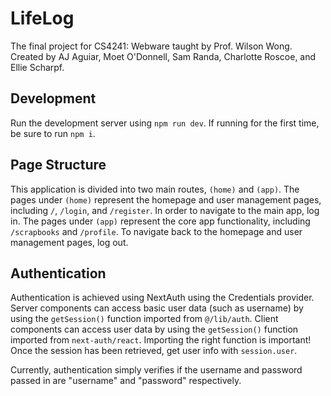 # LifeLog

The final project for CS4241: Webware taught by Prof. Wilson Wong. Created by AJ Aguiar, Moet O'Donnell, Sam Randa, Charlotte Roscoe, and Ellie Scharpf.

## Development

Run the development server using `npm run dev`. If running for the first time, be sure to run `npm i`.

## Page Structure

This application is divided into two main routes, `(home)` and `(app)`. The pages under `(home)` represent the homepage and user management pages, including `/`, `/login`, and `/register`. In order to navigate to the main app, log in. The pages under `(app)` represent the core app functionality, including `/scrapbooks` and `/profile`. To navigate back to the homepage and user management pages, log out.

## Authentication

Authentication is achieved using NextAuth using the Credentials provider. Server components can access basic user data (such as username) by using the `getSession()` function imported from `@/lib/auth`. Client components can access user data by using the `getSession()` function imported from `next-auth/react`. Importing the right function is important! Once the session has been retrieved, get user info with `session.user`.

Currently, authentication simply verifies if the username and password passed in are "username" and "password" respectively.